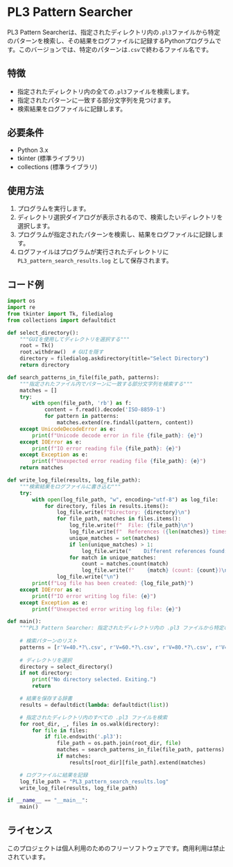 # PL3 Pattern Searcher

PL3 Pattern Searcherは、指定されたディレクトリ内の`.pl3`ファイルから特定のパターンを検索し、その結果をログファイルに記録するPythonプログラムです。このバージョンでは、特定のパターンは`.csv`で終わるファイル名です。

## 特徴

- 指定されたディレクトリ内の全ての`.pl3`ファイルを検索します。
- 指定されたパターンに一致する部分文字列を見つけます。
- 検索結果をログファイルに記録します。

## 必要条件

- Python 3.x
- tkinter (標準ライブラリ)
- collections (標準ライブラリ)

## 使用方法

1. プログラムを実行します。
2. ディレクトリ選択ダイアログが表示されるので、検索したいディレクトリを選択します。
3. プログラムが指定されたパターンを検索し、結果をログファイルに記録します。
4. ログファイルはプログラムが実行されたディレクトリに `PL3_pattern_search_results.log` として保存されます。

## コード例

```python
import os
import re
from tkinter import Tk, filedialog
from collections import defaultdict

def select_directory():
    """GUIを使用してディレクトリを選択する"""
    root = Tk()
    root.withdraw()  # GUIを隠す
    directory = filedialog.askdirectory(title="Select Directory")
    return directory

def search_patterns_in_file(file_path, patterns):
    """指定されたファイル内でパターンに一致する部分文字列を検索する"""
    matches = []
    try:
        with open(file_path, 'rb') as f:
            content = f.read().decode('ISO-8859-1')
            for pattern in patterns:
                matches.extend(re.findall(pattern, content))
    except UnicodeDecodeError as e:
        print(f"Unicode decode error in file {file_path}: {e}")
    except IOError as e:
        print(f"IO error reading file {file_path}: {e}")
    except Exception as e:
        print(f"Unexpected error reading file {file_path}: {e}")
    return matches

def write_log_file(results, log_file_path):
    """検索結果をログファイルに書き込む"""
    try:
        with open(log_file_path, "w", encoding="utf-8") as log_file:
            for directory, files in results.items():
                log_file.write(f"Directory: {directory}\n")
                for file_path, matches in files.items():
                    log_file.write(f"  File: {file_path}\n")
                    log_file.write(f"  References ({len(matches)} times):\n")
                    unique_matches = set(matches)
                    if len(unique_matches) > 1:
                        log_file.write("    Different references found:\n")
                    for match in unique_matches:
                        count = matches.count(match)
                        log_file.write(f"    {match} (count: {count})\n")
                log_file.write("\n")
        print(f"Log file has been created: {log_file_path}")
    except IOError as e:
        print(f"IO error writing log file: {e}")
    except Exception as e:
        print(f"Unexpected error writing log file: {e}")

def main():
    """PL3 Pattern Searcher: 指定されたディレクトリ内の .pl3 ファイルから特定のパターンを検索してログに記録するプログラム"""
    
    # 検索パターンのリスト
    patterns = [r'V=40.*?\.csv', r'V=60.*?\.csv', r'V=80.*?\.csv', r'V=100.*?\.csv']
    
    # ディレクトリを選択
    directory = select_directory()
    if not directory:
        print("No directory selected. Exiting.")
        return

    # 結果を保存する辞書
    results = defaultdict(lambda: defaultdict(list))

    # 指定されたディレクトリ内のすべての .pl3 ファイルを検索
    for root_dir, _, files in os.walk(directory):
        for file in files:
            if file.endswith('.pl3'):
                file_path = os.path.join(root_dir, file)
                matches = search_patterns_in_file(file_path, patterns)
                if matches:
                    results[root_dir][file_path].extend(matches)

    # ログファイルに結果を記録
    log_file_path = "PL3_pattern_search_results.log"
    write_log_file(results, log_file_path)

if __name__ == "__main__":
    main()
```

## ライセンス

このプロジェクトは個人利用のためのフリーソフトウェアです。商用利用は禁止されています。
